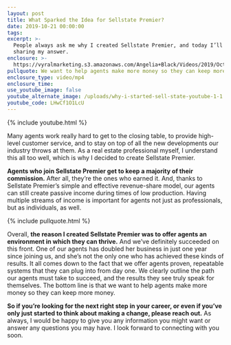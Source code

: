 ```yaml
---
layout: post
title: What Sparked the Idea for Sellstate Premier?
date: 2019-10-21 00:00:00
tags:
excerpt: >-
  People always ask me why I created Sellstate Premier, and today I’ll be
  sharing my answer.
enclosure: >-
  https://vyralmarketing.s3.amazonaws.com/Angelia+Black/Videos/2019/October/What+Sparked+the+Idea+for+Sell+State+Premier_.mp4
pullquote: We want to help agents make more money so they can keep more money.
enclosure_type: video/mp4
enclosure_time:
use_youtube_image: false
youtube_alternate_image: /uploads/why-i-started-sell-state-youtube-1-1.jpg
youtube_code: LHwCf1O1LcU
---
```


{% include youtube.html %}

Many agents work really hard to get to the closing table, to provide high-level customer service, and to stay on top of all the new developments our industry throws at them. As a real estate professional myself, I understand this all too well, which is why I decided to create Sellstate Premier.&nbsp;

**Agents who join Sellstate Premier get to keep a majority of their commission.** After all, they’re the ones who earned it. And, thanks to Sellstate Premier’s simple and effective revenue-share model, our agents can still create passive income during times of low production. Having multiple streams of income is important for agents not just as professionals, but as individuals, as well.

{% include pullquote.html %}

Overall, **the reason I created Sellstate Premier was to offer agents an environment in which they can thrive.** And we’ve definitely succeeded on this front. One of our agents has doubled her business in just one year since joining us, and she’s not the only one who has achieved these kinds of results. It all comes down to the fact that we offer agents proven, repeatable systems that they can plug into from day one. We clearly outline the path our agents must take to succeed, and the results they see truly speak for themselves. The bottom line is that we want to help agents make more money so they can keep more money.&nbsp;

**So if you’re looking for the next right step in your career, or even if you’ve only just started to think about making a change, please reach out.** As always, I would be happy to give you any information you might want or answer any questions you may have. I look forward to connecting with you soon.